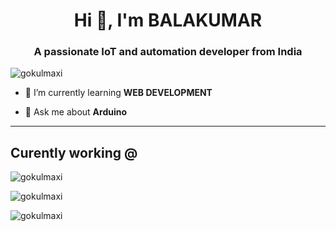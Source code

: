 <h1 align="center">Hi 👋, I'm BALAKUMAR</h1>
<h3 align="center">A passionate IoT and automation developer from India</h3>

<p align="left"> <img src="https://komarev.com/ghpvc/?username=gokulmaxi&label=Profile%20views&color=0e75b6&style=flat" alt="gokulmaxi" /> </p>

- 🌱 I’m currently learning **WEB DEVELOPMENT**

- 💬 Ask me about **Arduino**
----------------------
## Curently working @
<p><img  src="https://static.wixstatic.com/media/4cec0b_b31dbab478ac4790a9ee02312e266cb6~mv2.png/v1/fill/w_252,h_130,al_c,q_85,usm_0.66_1.00_0.01/Artboard%201.webp" alt="gokulmaxi" /></p>

<p><img align="center" src="https://github-readme-stats.vercel.app/api?username=gokulmaxi&show_icons=true&locale=en" alt="gokulmaxi" />

<img align="center" src="https://github-readme-streak-stats.herokuapp.com/?user=gokulmaxi&" alt="gokulmaxi" /></p>
